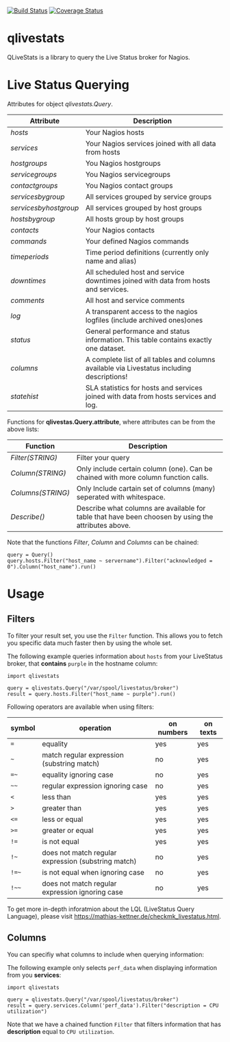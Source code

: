 [![Build Status](https://travis-ci.org/haukurk/qlivestats.svg?branch=master)](https://travis-ci.org/haukurk/qlivestats)
[![Coverage Status](https://coveralls.io/repos/haukurk/qlivestats/badge.svg?branch=master)](https://coveralls.io/r/haukurk/qlivestats?branch=master)
# qlivestats
QLiveStats is a library to query the Live Status broker for Nagios.

# Live Status Querying

Attributes for object *qlivestats.Query*.

| Attribute                        | Description                                                                                 |
|----------------------------------|---------------------------------------------------------------------------------------------|
| *hosts*               | Your Nagios hosts                                                                           |
| *services*            | Your Nagios services joined with all data from hosts                                        |
| *hostgroups*          | You Nagios hostgroups                                                                       |
| *servicegroups*       | You Nagios servicegroups                                                                    |
| *contactgroups*       | You Nagios contact groups                                                                   |
| *servicesbygroup*     | All services grouped by service groups                                                      |
| *servicesbyhostgroup* | All services grouped by host groups                                                         |
| *hostsbygroup*        | All hosts group by host groups                                                              |
| *contacts*            | Your Nagios contacts                                                                        |
| *commands*            | Your defined Nagios commands                                                                |
| *timeperiods*         | Time period definitions (currently only name and alias)                                     |
| *downtimes*           | All scheduled host and service downtimes joined with data from hosts and services.          |
| *comments*            | All host and service comments                                                               |
| *log*                 | A transparent access to the nagios logfiles (include archived ones)ones                     |
| *status*              | General performance and status information. This table contains exactly one dataset.        |
| *columns*             | A complete list of all tables and columns available via Livestatus including descriptions!  |
| *statehist*           | SLA statistics for hosts and services joined with data from hosts services and log. |

Functions for **qlivestas.Query.attribute**, where attributes can be from the above lists:

| Function                        | Description                                                     |
|----------------------------------|-----------------------------------------------------------------|
| *Filter(STRING)*               | Filter your query                                                         | 
| *Column(STRING)*            | Only include certain column (one). Can be chained with more column function calls.|        
| *Columns(STRING)*          | Only Include cartain set of columns (many) seperated with whitespace.                    |
| *Describe()*           | Describe what columns are available for table that have been choosen by using the attributes above. | 

Note that the functions *Filter*, *Column* and *Columns* can be chained:
```
query = Query()
query.hosts.Filter("host_name ~ servername").Filter("acknowledged = 0").Column("host_name").run()
```

# Usage

## Filters

To filter your result set, you use the ```Filter``` function. This allows you to fetch you specific data much faster then by using the whole set.

The following example queries information about ```hosts``` from your LiveStatus broker, that **contains** ```purple``` in the hostname column:

```
import qlivestats

query = qlivestats.Query("/var/spool/livestatus/broker")
result = query.hosts.Filter("host_name ~ purple").run()
```

Following operators are available when using filters:

| symbol  | operation                                   | on numbers  | on texts  |
|-------- |-------------------------------------------- |------------ |---------- |
| `=`       | equality                                    | yes         | yes       |
| `~`       | match regular expression (substring match)  | no          | yes       |
| `=~`      | equality ignoring case                      | no          | yes       |
| `~~`      | regular expression ignoring case            | no          | yes       |
| `<`       | less than                                   | yes         | yes       |
| `>`       | greater than                                | yes         | yes       |
| `<=`      | less or equal                               | yes         | yes       |
| `>=`      | greater or equal                            | yes         | yes       |
| `!=`      | is not equal                                | yes         | yes       |
| `!~`      | does not match regular expression (substring match) | no  | yes       |
| `!=~`     | is not equal when ignoring case             | no          | yes       |
| `!~~`     | does not match regular expression ignoring case | no      | yes       | 

To get more in-depth inforatmion about the LQL (LiveStatus Query Language), please visit https://mathias-kettner.de/checkmk_livestatus.html.

## Columns

You can specifiy what columns to include when querying information:

The following example only selects ```perf_data``` when displaying information from you **services**:

```
import qlivestats

query = qlivestats.Query("/var/spool/livestatus/broker")
result = query.services.Column('perf_data').Filter("description = CPU utilization")                                                             
```

Note that we have a chained function ```Filter``` that filters information that has **description** equal to ```CPU utilization```.
